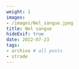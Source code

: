 ```yaml
---
weight: 1
images:
- /images/Nel_sangue.jpeg
title: Nel sangue
hideExif: true
date: 2022-07-23
tags:
- archive # all posts
- strade
---
```

